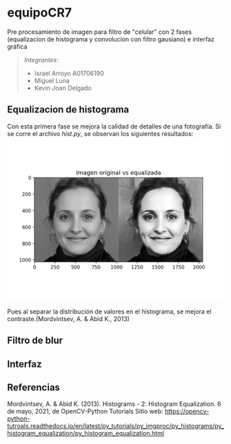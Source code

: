 # equipoCR7

Pre procesamiento de imagen para filtro de "celular" con 2 fases (equalizacion de histograma y convolucion con filtro gausiano) e interfaz gráfica

>*Integrantes*:
>- Israel Arroyo A01706190
>- Miguel Luna
>- Kevin Joan Delgado

## Equalizacion de histograma

Con esta primera fase se mejora la calidad de detalles de una fotografía. Si se corre el archivo *hist.py*, se observan los siguientes resultados:
![Imagen 1](/images/original_equalized.png)

Pues al separar la distribución de valores en el histograma, se mejora el contraste.(Mordvintsev, A. & Abid K., 2013)

## Filtro de blur

## Interfaz

## Referencias
Mordvintsev, A. & Abid K. (2013). Histograms - 2: Histogram Equalization. 6 de mayo, 2021, de OpenCV-Python Tutorials Sitio web: <https://opencv-python-tutroals.readthedocs.io/en/latest/py_tutorials/py_imgproc/py_histograms/py_histogram_equalization/py_histogram_equalization.html>
